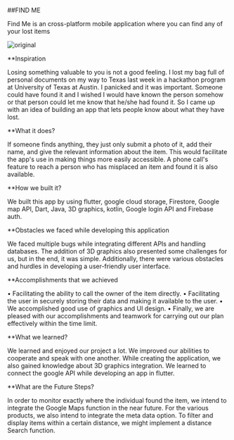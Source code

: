    ##FIND ME

Find Me is an cross-platform mobile application where you can find any of your lost items

![original](https://user-images.githubusercontent.com/35656849/198723651-6a28e072-09c6-4cfb-8865-a8f551ce9d8a.png)


**Inspiration

Losing something valuable to you is not a good feeling. I lost my bag full of personal documents on my way to Texas last week in a hackathon program at University of Texas at Austin. I panicked and it was important. Someone could have found it and I wished I would have known the person somehow or that person could let me know that he/she had found it. So I came up with an idea of building an app that lets people know about what they have lost.

**What it does?

If someone finds anything, they just only submit a photo of it, add their name, and give the relevant information about the item. This would facilitate the app's use in making things more easily accessible. A phone call's feature to reach a person who has misplaced an item and found it is also available.

**How we built it?

We built this app by using flutter, google cloud storage, Firestore, Google map API, Dart, Java, 3D graphics, kotlin, Google login API and Firebase auth.

**Obstacles we faced while developing this application

We faced multiple bugs while integrating different APIs and handling databases. The addition of 3D graphics also presented some challenges for us, but in the end, it was simple. Additionally, there were various obstacles and hurdles in developing a user-friendly user interface.

**Accomplishments that we achieved

• Facilitating the ability to call the owner of the item directly. • Facilitating the user in securely storing their data and making it available to the user. • We accomplished good use of graphics and UI design. • Finally, we are pleased with our accomplishments and teamwork for carrying out our plan effectively within the time limit.

**What we learned?

We learned and enjoyed our project a lot. We improved our abilities to cooperate and speak with one another. While creating the application, we also gained knowledge about 3D graphics integration. We learned to connect the google API while developing an app in flutter.

**What are the Future Steps?

In order to monitor exactly where the individual found the item, we intend to integrate the Google Maps function in the near future. For the various products, we also intend to integrate the meta data option. To filter and display items within a certain distance, we might implement a distance Search function.
